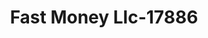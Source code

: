 ---
f_zip-code: 38075
f_state-code: TN
title: Fast Money Llc-17886
f_phone: 731-254-9500
f_city-only: Whiteville
f_address: 2060 Ushighway 64 Whiteville
f_location-unique-id: '17886'
slug: fast-money-llc-17886
updated-on: '2024-05-30T13:46:58.046Z'
created-on: '2024-05-30T13:36:59.803Z'
published-on: '2024-05-30T13:54:32.469Z'
f_city-state: cms/city/whiteville-tn.md
f_company: cms/company/fast-money-llc.md
f_state: cms/state/tennessee.md
layout: '[payday-loan].html'
tags: payday-loan
---